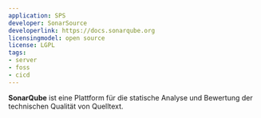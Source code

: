 ```yaml
---
application: SPS
developer: SonarSource
developerlink: https://docs.sonarqube.org
licensingmodel: open source
license: LGPL
tags:
- server
- foss
- cicd
---
```

__SonarQube__ ist eine Plattform für die statische Analyse und Bewertung der technischen Qualität von Quelltext.
